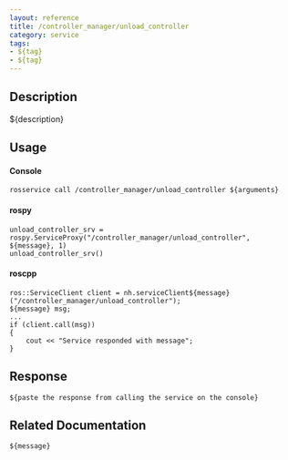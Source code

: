 ```yaml
---
layout: reference
title: /controller_manager/unload_controller
category: service
tags: 
- ${tag} 
- ${tag}
---
```


## Description
${description}

## Usage
#### Console
```
rosservice call /controller_manager/unload_controller ${arguments}
```

#### rospy
```
unload_controller_srv = rospy.ServiceProxy("/controller_manager/unload_controller", ${message}, 1)
unload_controller_srv()
```

#### roscpp
```
ros::ServiceClient client = nh.serviceClient${message}("/controller_manager/unload_controller");
${message} msg;
...
if (client.call(msg))
{
    cout << "Service responded with message";
}
```

## Response
```
${paste the response from calling the service on the console}
```

## Related Documentation
``${message}``  